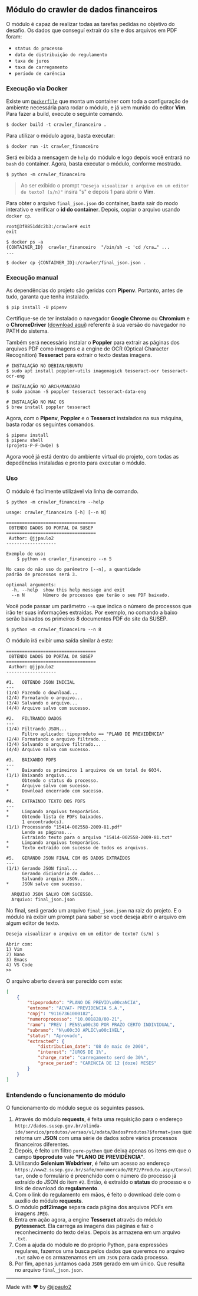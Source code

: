 ## Módulo do crawler de dados financeiros

O módulo é capaz de realizar todas as tarefas pedidas no objetivo do desafio. Os dados que conseguí extrair do site e dos arquivos em PDF foram:

- `status do processo`
- `data de distribuição do regulamento`
- `taxa de juros`
- `taxa de carregamento`
- `período de carência`

### Execução via Docker

Existe um [`Dockerfile`](./Dockerfile) que monta um container com toda a configuração de ambiente necessária para rodar o módulo, e já vem munido do editor **Vim**. Para fazer a build, execute o seguinte comando.

```shell
$ docker build -t crawler_financeiro .
```

Para utilizar o módulo agora, basta executar:

```shell
$ docker run -it crawler_financeiro
```

Será exibida a mensagem de `help` do módulo e logo depois você entrará no `bash` do container. Agora, basta executar o módulo, conforme mostrado.

```shell
$ python -m crawler_financeiro
```

> Ao ser exibido o prompt `"Deseja visualizar o arquivo em um editor de texto? (s/n)"` insira "s" e depois 1 para abrir o **Vim**.

Para obter o arquivo `final_json.json` do container, basta sair do modo interativo e verificar o **id do container**. Depois, copiar o arquivo usando `docker cp`.

```shell
root@3f8851ddc2b3:/crawler# exit
exit

$ docker ps -a
{CONTAINER_ID}  crawler_financeiro  "/bin/sh -c 'cd /cra…" ...
...

$ docker cp {CONTAINER_ID}:/crawler/final_json.json .
```

### Execução manual

As dependências do projeto são geridas com **Pipenv**. Portanto, antes de tudo, garanta que tenha instalado.

```shell
$ pip install -U pipenv
```

Certifique-se de ter instalado o navegador **Google Chrome** ou **Chromium** e o **ChromeDriver** ([download aqui](https://chromedriver.chromium.org/downloads)) referente à sua versão do navegador no PATH do sistema.

Também será necessário instalar o **Poppler** para extrair as páginas dos arquivos PDF como imagens e a engine de OCR (Optical Character Recognition) **Tesseract** para extrair o texto destas imagens.

```shell
# INSTALAÇÃO NO DEBIAN/UBUNTU
$ sudo apt install poppler-utils imagemagick tesseract-ocr tesseract-ocr-eng

# INSTALAÇÃO NO ARCH/MANJARO
$ sudo pacman -S poppler tesseract tesseract-data-eng

# INSTALAÇÃO NO MAC OS
$ brew install poppler tesseract
```

Agora, com o **Pipenv**, **Poppler** e o **Tesseract** instalados na sua máquina, basta rodar os seguintes comandos.

```shell
$ pipenv install
$ pipenv shell
(projeto-P-F-DwQe) $
```

Agora você já está dentro do ambiente virtual do projeto, com todas as depedências instaladas e pronto para executar o módulo.

### Uso

O módulo é facilmente utilizável via linha de comando.

```shell
$ python -m crawler_financeiro --help

usage: crawler_financeiro [-h] [--n N]

==================================
 OBTENDO DADOS DO PORTAL DA SUSEP
==================================
 Author: @jjpaulo2
-------------------

Exemplo de uso:
    $ python -m crawler_financeiro --n 5

No caso do não uso do parêmetro [--n], a quantidade
padrão de processos será 3.

optional arguments:
  -h, --help  show this help message and exit
  --n N       Número de processos que terão o seu PDF baixado.
```

Você pode passar um parâmetro `--n` que indica o número de processos que irão ter suas informações extraídas. Por exemplo, no comando a baixo serão baixados os primeiros 8 documentos PDF do site da SUSEP.

```
$ python -m crawler_financeiro --n 8
```

O módulo irá exibir uma saída símilar à esta:

    ==================================
     OBTENDO DADOS DO PORTAL DA SUSEP
    ==================================
     Author: @jjpaulo2
    -------------------

    #1.   OBTENDO JSON INICIAL
    ---
    (1/4) Fazendo o download...
    (2/4) Formatando o arquivo...
    (3/4) Salvando o arquivo...
    (4/4) Arquivo salvo com sucesso.

    #2.   FILTRANDO DADOS
    ---
    (1/4) Filtrando JSON...
          Filtro aplicado: tipoproduto == "PLANO DE PREVIDÊNCIA"
    (2/4) Formatando o arquivo filtrado...
    (3/4) Salvando o arquivo filtrado...
    (4/4) Arquivo salvo com sucesso.

    #3.   BAIXANDO PDFS
    ---
    *     Baixando os primeiros 1 arquivos de um total de 6034.
    (1/1) Baixando arquivo...
          Obtendo o status do processo.
    *     Arquivo salvo com sucesso.
    *     Download encerrado com sucesso.

    #4.   EXTRAINDO TEXTO DOS PDFS
    ---
    *     Limpando arquivos temporários.
    *     Obtendo lista de PDFs baixados.
          1 encontrado(s).
    (1/1) Processando "15414-002558-2009-81.pdf"
          Lendo as páginas...
          Extraindo texto para o arquivo "15414-002558-2009-81.txt"
    *     Limpando arquivos temporários.
    *     Texto extraído com sucesso de todos os arquivos.

    #5.   GERANDO JSON FINAL COM OS DADOS EXTRAÍDOS
    ---
    (1/1) Gerando JSON final...
          Gerando dicionário de dados...
          Salvando arquivo JSON...
    *     JSON salvo com sucesso.

      ARQUIVO JSON SALVO COM SUCESSO.
      Arquivo: final_json.json

No final, será gerado um arquivo `final_json.json` na raiz do projeto. E o módulo irá exibir um prompt para saber se você deseja abrir o arquivo em algum editor de texto.

    Deseja visualizar o arquivo em um editor de texto? (s/n) s

    Abrir com:
    1) Vim
    2) Nano
    3) Emacs
    4) VS Code
    >> 

O arquivo aberto deverá ser parecido com este:

```json
[
    {
        "tipoproduto": "PLANO DE PREVID\u00caNCIA",
        "entnome": "ACVAT- PREVIDENCIA S.A.",
        "cnpj": "91167361000182",
        "numeroprocesso": "10.001828/00-21",
        "ramo": "PREV | PENS\u00c3O POR PRAZO CERTO INDIVIDUAL",
        "subramo": "N\u00c3O APLIC\u00c1VEL",
        "status": "Aprovado",
        "extracted": {
            "distribution_date": "08 de maic de 2000",
            "interest": "JUROS DE 1%",
            "charge_rate": "carregamento serd de 30%",
            "grace_period": "CARENCIA DE 12 {doze) MESES"
        }
    }
]
```

### Entendendo o funcionamento do módulo

O funcionamento do módulo segue os seguintes passos.

1. Através do módulo **requests**, é feita uma requisição para o endereço `http://dados.susep.gov.br/olinda-ide/servico/produtos/versao/v1/odata/DadosProdutos?$format=json` que retorna um **JSON** com uma série de dados sobre vários processos financeiros diferentes.
2. Depois, é feito um filtro `pure-python` que deixa apenas os itens em que o campo **tipoproduto** vale **"PLANO DE PREVIDÊNCIA"**.
3. Utilizando **Selenium Webdriver**, é feito um acesso ao endereço `https://www2.susep.gov.br/safe/menumercado/REP2/Produto.aspx/Consultar`, onde o formulário é preenchido com o número do processo já extraído do JSON do item `#2`. Então, é extraído o **status** do processo e o link de download do **regulamento**.
4. Com o link do regulamento em mãos, é feito o download dele com o auxílio do módulo **requests**.
5. O módulo **pdf2image** separa cada página dos arquivos PDFs em imagens `JPEG`.
6. Entra em ação agora, a engine **Tesseract** através do módulo **pytesseract**. Ela carrega as imagens das páginas e faz o reconhecimento do texto delas. Depois às armazena em um arquivo `.txt`.
7. Com a ajuda do módulo **re** do próprio Python, para expressões regulares, fazemos uma busca pelos dados que queremos no arquivo `.txt` salvo e os armazenamos em um `JSON` para cada processo.
8. Por fim, apenas juntamos cada `JSON` gerado em um único. Que resulta no arquivo `final_json.json`.

---
Made with :heart: by [@jjpaulo2](https://github.com/jjpaulo2)